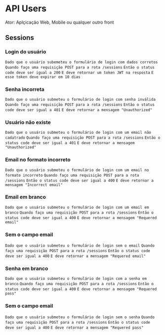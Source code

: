 # API Users

Ator: Aplçicação Web, Mobile ou qualquer outro front

## Sessions

### Login do usuário

`Dado que o usuário subemeteu o formulário de login com dados corretos` 
`Quando faço uma requisição POST para a rota /sessions`
`Então o status code deve ser igual a 200`
`E deve retornar um token JWT na resposta`
`E esse token deve expirar em 10 dias`

### Senha incorreta

`Dado que o usuário submeteu o formulário de login com senha inválida`
`Quando faço uma requisição POST para a rota /sessions`
`Então o status code deve ser igual a 401`
`E deve retornar a mensagem "Unauthorized"`

### Usuário não existe

`Dado que o usuário submeteu o formulário de login com um email não cadatrado`
`Quando faço uma requisição POST para a rota /sessions`
`Então o status code deve ser igual a 401`
`E deve retornar a mensagem "Unauthorized"`

### Email no formato incorreto

`Dado que o usuário submeteu o formulário de login com um email no formato incorreto`
`Quando faço uma requisição POST para a rota /sessions`
`Então o status code deve ser igual a 400`
`E deve retornar a mensagem "Incorrect email"`

### Email em branco

`Dado que o usuário submeteu o formulário de login com um email em branco`
`Quando faço uma requisição POST para a rota /sessions`
`Então o status code deve ser igual a 400`
`E deve retornar a mensagem "Requered email"`

### Sem o campo email

`Dado que o usuário submeteu o formulário de login sem o email`
`Quando faço uma requisição POST para a rota /sessions`
`Então o status code deve ser igual a 400`
`E deve retornar a mensagem "Requered email"`

### Senha em branco

`Dado que o usuário submeteu o formulário de login com a senha em branco`
`Quando faço uma requisição POST para a rota /sessions`
`Então o status code deve ser igual a 400`
`E deve retornar a mensagem "Requered pass"`

### Sem o campo email

`Dado que o usuário submeteu o formulário de login sem o senha`
`Quando faço uma requisição POST para a rota /sessions`
`Então o status code deve ser igual a 400`
`E deve retornar a mensagem "Requered pass"`